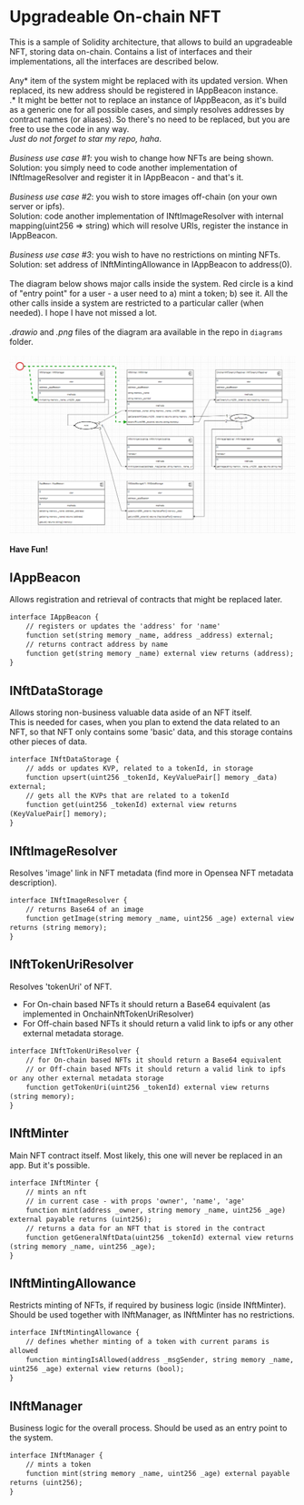 # Upgradeable On-chain NFT

This is a sample of Solidity architecture, that allows to build an upgradeable NFT, storing data on-chain. Contains a list of interfaces and their implementations, all the interfaces are described below.
<br/>
<br/>
Any* item of the system might be replaced with its updated version. When replaced, its new address should be registered in IAppBeacon instance.
<br/>
.* It might be better not to replace an instance of IAppBeacon, as it's build as a generic one for all possible cases, and simply resolves addresses by contract names (or aliases). So there's no need to be replaced, but you are free to use the code in any way.
<br/>
*Just do not forget to star my repo, haha*.
<br/>
<br/>
*Business use case #1*: you wish to change how NFTs are being shown.
<br/>
Solution: you simply need to code another implementation of INftImageResolver and register it in IAppBeacon - and that's it.
<br/>
<br/>
*Business use case #2*: you wish to store images off-chain (on your own server or ipfs).
<br/>
Solution: code another implementation of INftImageResolver with internal mapping(uint256 => string) which will resolve URIs, register the instance in IAppBeacon.
<br/>
<br/>
*Business use case #3*: you wish to have no restrictions on minting NFTs.
<br/>
Solution: set address of INftMintingAllowance in IAppBeacon to address(0).
<br/>
<br/>
The diagram below shows major calls inside the system. Red circle is a kind of "entry point" for a user - a user need to a) mint a token; b) see it. All the other calls inside a system are restricted to a particular caller (when needed). I hope I have not missed a lot.
<br/>
<br/>
*.drawio* and *.png* files of the diagram ara available in the repo in `diagrams` folder.
<br/>
<br/>
![alt text](https://github.com/artem-bayandin/blockchain-samples/blob/master/upgradeable-onchain-nft/diagrams/Component%20and%20DataFlow.png?raw=true)
<br/>
<br/>
**Have Fun!**

## IAppBeacon

Allows registration and retrieval of contracts that might be replaced later.

```
interface IAppBeacon {
    // registers or updates the 'address' for 'name'
    function set(string memory _name, address _address) external;
    // returns contract address by name
    function get(string memory _name) external view returns (address);
}
```

## INftDataStorage

Allows storing non-business valuable data aside of an NFT itself.
<br/>
This is needed for cases, when you plan to extend the data related to an NFT, so that NFT only contains some 'basic' data, and this storage contains other pieces of data.

```
interface INftDataStorage {
    // adds or updates KVP, related to a tokenId, in storage
    function upsert(uint256 _tokenId, KeyValuePair[] memory _data) external;
    // gets all the KVPs that are related to a tokenId
    function get(uint256 _tokenId) external view returns (KeyValuePair[] memory);
}
```

## INftImageResolver

Resolves 'image' link in NFT metadata (find more in Opensea NFT metadata description).

```
interface INftImageResolver {
    // returns Base64 of an image
    function getImage(string memory _name, uint256 _age) external view returns (string memory);
}
```

## INftTokenUriResolver

Resolves 'tokenUri' of NFT.

- For On-chain based NFTs it should return a Base64 equivalent (as implemented in OnchainNftTokenUriResolver)
- For Off-chain based NFTs it should return a valid link to ipfs or any other external metadata storage.

```
interface INftTokenUriResolver {
    // for On-chain based NFTs it should return a Base64 equivalent
    // or Off-chain based NFTs it should return a valid link to ipfs or any other external metadata storage
    function getTokenUri(uint256 _tokenId) external view returns (string memory);
}
```

## INftMinter

Main NFT contract itself. Most likely, this one will never be replaced in an app. But it's possible.

```
interface INftMinter {
    // mints an nft
    // in current case - with props 'owner', 'name', 'age'
    function mint(address _owner, string memory _name, uint256 _age) external payable returns (uint256);
    // returns a data for an NFT that is stored in the contract
    function getGeneralNftData(uint256 _tokenId) external view returns (string memory _name, uint256 _age);
}
```

## INftMintingAllowance

Restricts minting of NFTs, if required by business logic (inside INftMinter). Should be used together with INftManager, as INftMinter has no restrictions.

```
interface INftMintingAllowance {
    // defines whether minting of a token with current params is allowed
    function mintingIsAllowed(address _msgSender, string memory _name, uint256 _age) external view returns (bool);
}
```

## INftManager

Business logic for the overall process. Should be used as an entry point to the system.

```
interface INftManager {
    // mints a token
    function mint(string memory _name, uint256 _age) external payable returns (uint256);
}
```
